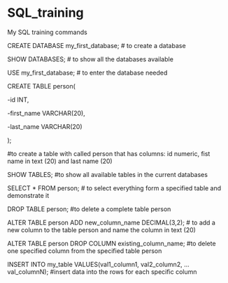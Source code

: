 # SQL_training
My SQL training commands

CREATE DATABASE my_first_database; # to create a database

SHOW DATABASES; # to show all the databases available

USE my_first_database; # to enter the database needed

CREATE TABLE person(

  -id INT,

  -first_name VARCHAR(20),

  -last_name VARCHAR(20)

  );

  #to create a table with called person that has columns: id numeric, fist name in text (20) and last name (20)

  SHOW TABLES; #to show all available tables in the current databases

  SELECT * FROM person; # to select everything form a specified table and demonstrate it

DROP TABLE person; #to delete a complete table person

ALTER TABLE person ADD new_column_name DECIMAL(3,2); # to add a new column to the table person and name the column in text (20)

ALTER TABLE person DROP COLUMN existing_column_name; #to delete one specified column from the specified table person

INSERT INTO my_table VALUES(val1_column1, val2_column2, ... val_columnN); #insert data into the rows for each specific column
